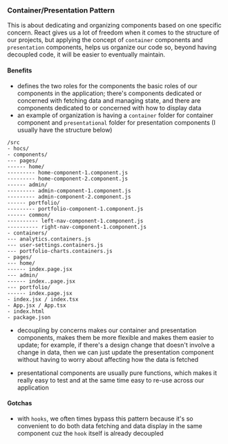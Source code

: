 ### Container/Presentation Pattern

This is about dedicating and organizing components based on one specific concern.  React gives us
a lot of freedom when it comes to the structure of our projects, but applying the concept of
`container` components and `presentation` components, helps us organize our code so, beyond
having decoupled code, it will be easier to eventually maintain.

#### Benefits
- defines the two roles for the components the basic roles of our components in the application;
there's components dedicated or concerned with fetching data and managing state, and
there are components dedicated to or concerned with how to display data
- an example of organization is having a `container` folder for container component and
`presentational` folder for presentation components (I usually have the structure below)

```
/src
- hocs/
- components/
--- pages/
------ home/
--------- home-component-1.component.js
--------- home-component-2.component.js
------ admin/
--------- admin-component-1.component.js
--------- admin-component-2.component.js
------ portfolio/
--------- portfolio-component-1.component.js
------ common/
---------- left-nav-component-1.component.js
---------- right-nav-component-1.component.js
- containers/
--- analytics.containers.js
--- user-settings.containers.js
--- portfolio-charts.containers.js
- pages/
--- home/
------ index.page.jsx
--- admin/
------ index..page.jsx
--- portfolio/
------ index.page.jsx
- index.jsx / index.tsx
- App.jsx / App.tsx
- index.html
- package.json
```
- decoupling by concerns makes our container and presentation components, makes them be more flexible
and makes them easier to update; for example, if there's a design change that doesn't involve a
change in data, then we can just update the presentation component without having to worry 
about affecting how the data is fetched

- presentational components are usually pure functions, which makes it really easy to test and at the
same time easy to re-use across our application

#### Gotchas
- with `hooks`, we often times bypass this pattern because it's so convenient to do both data fetching
and data display in the same component cuz the `hook` itself is already decoupled

